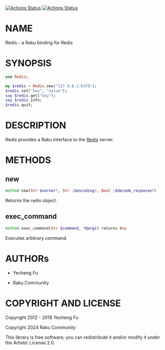 [![Actions Status](https://github.com/raku-community-modules/Redis/actions/workflows/linux.yml/badge.svg)](https://github.com/raku-community-modules/Redis/actions) [![Actions Status](https://github.com/raku-community-modules/Redis/actions/workflows/macos.yml/badge.svg)](https://github.com/raku-community-modules/Redis/actions)

NAME
====

Redis - a Raku binding for Redis

SYNOPSIS
========

```raku
use Redis;

my $redis = Redis.new("127.0.0.1:6379");
$redis.set("key", "value");
say $redis.get("key");
say $redis.info;
$redis.quit;
```

DESCRIPTION
===========

Redis provides a Raku interface to the [Redis](https://en.wikipedia.org/wiki/Redis) server.

METHODS
=======

new
---

```raku
method new(Str $server?, Str :$encoding?, Bool :$decode_response?)
```

Returns the redis object.

exec_command
------------

```raku
method exec_command(Str $command, *@args) returns Any
```

Executes arbitrary command.

AUTHORs
=======

  * Yecheng Fu

  * Raku Community

COPYRIGHT AND LICENSE
=====================

Copyright 2012 - 2018 Yecheng Fu

Copyright 2024 Raku Community

This library is free software; you can redistribute it and/or modify it under the Artistic License 2.0.

